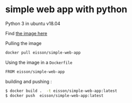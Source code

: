 # simple web app with python 

Python 3 in ubuntu v18.04

Find [the image here](https://hub.docker.com/r/eisson/simple-web-app/)

Pulling the image

```bash
docker pull eisson/simple-web-app
```

Using the image in a `Dockerfile`

```bash
FROM eisson/simple-web-app
```

building and pushing :
```bash
$ docker build .  -t eisson/simple-web-app:latest 
$ docker push  eisson/simple-web-app:latest 